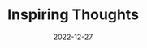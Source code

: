 ---
slug: thought-for-the-day
title: "Inspiring Thoughts"
date: 2022-12-27
excerpt: 'Death belongs to life as birth does the walk is in the raising of the foot as in the laying of it down.'
tags: [Inspiration, Motivation, Quotes, Thoughts]
---